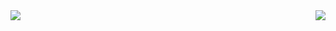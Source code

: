 <img align="left" src="https://github-readme-stats.vercel.app/api?username=arnoliudaxia&show_icons=true)"/>
<img align="right" src="https://github-readme-stats.vercel.app/api/top-langs/?username=arnoliudaxia&layout=compact"/>
